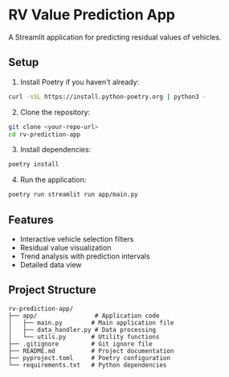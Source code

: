 # RV Value Prediction App

A Streamlit application for predicting residual values of vehicles.

## Setup

1. Install Poetry if you haven't already:
```bash
curl -sSL https://install.python-poetry.org | python3 -
```

2. Clone the repository:
```bash
git clone <your-repo-url>
cd rv-prediction-app
```

3. Install dependencies:
```bash
poetry install
```

4. Run the application:
```bash
poetry run streamlit run app/main.py
```

## Features

- Interactive vehicle selection filters
- Residual value visualization
- Trend analysis with prediction intervals
- Detailed data view

## Project Structure

```
rv-prediction-app/
├── app/                # Application code
│   ├── main.py        # Main application file
│   ├── data_handler.py # Data processing
│   └── utils.py       # Utility functions
├── .gitignore         # Git ignore file
├── README.md          # Project documentation
├── pyproject.toml     # Poetry configuration
└── requirements.txt   # Python dependencies
```